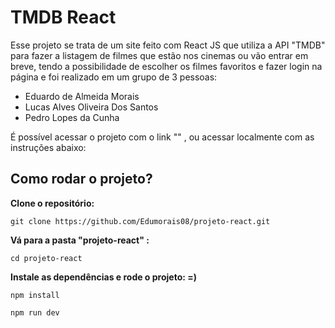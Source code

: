 # TMDB React
Esse projeto se trata de um site feito com React JS que utiliza a API "TMDB" para fazer a listagem de filmes que estão nos cinemas ou vão entrar em breve, tendo a possibilidade de escolher os filmes favoritos e fazer login na página e foi realizado em um grupo de 3 pessoas:
- Eduardo de Almeida Morais
- Lucas Alves Oliveira Dos Santos
- Pedro Lopes da Cunha

É possível acessar o projeto com o link "" , ou acessar localmente com as instruções abaixo:

## Como rodar o projeto?

**Clone o repositório:**
```
git clone https://github.com/Edumorais08/projeto-react.git
```

**Vá para a pasta "projeto-react" :**
```
cd projeto-react
```

**Instale as dependências e rode o projeto:  =)**
```
npm install
```

```
npm run dev
```

